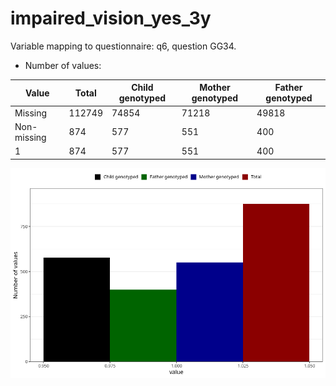 # impaired_vision_yes_3y
Variable mapping to questionnaire: q6, question GG34.
- Number of values:

| Value | Total | Child genotyped | Mother genotyped | Father genotyped |
| ----- | ----- | --------------- | ---------------- | ---------------- |
| Missing | 112749 | 74854 | 71218 | 49818 |
| Non-missing | 874 | 577 | 551 | 400 |
| 1 | 874 | 577 | 551 | 400 |



![](impaired_vision_yes_3y_n.png)



